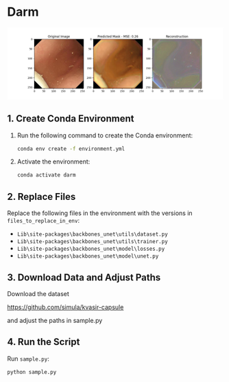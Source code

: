 # Darm

![Project Logo](reconstructionofdarm.png)

## 1. Create Conda Environment

1. Run the following command to create the Conda environment:

    ```bash
    conda env create -f environment.yml
    ```

2. Activate the environment:

    ```bash
    conda activate darm
    ```

## 2. Replace Files

Replace the following files in the environment with the versions in `files_to_replace_in_env`:

- `Lib\site-packages\backbones_unet\utils\dataset.py`
- `Lib\site-packages\backbones_unet\utils\trainer.py`
- `Lib\site-packages\backbones_unet\model\losses.py`
- `Lib\site-packages\backbones_unet\model\unet.py`

## 3. Download Data and Adjust Paths

Download the dataset

https://github.com/simula/kvasir-capsule

and adjust the paths in sample.py

## 4. Run the Script



Run `sample.py`:

```bash
python sample.py
